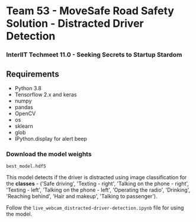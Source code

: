 # Team 53 - MoveSafe Road Safety Solution - Distracted Driver Detection

### InterIIT Techmeet 11.0 - Seeking Secrets to Startup Stardom

## Requirements
* Python 3.8
* Tensorflow 2.x and keras
* numpy
* pandas
* OpenCV
* os
* sklearn
* glob
* IPython.display for alert beep

### Download the model weights 

`best_model.hdf5`

This model detects if the driver is distracted using image classification for the **classes** - ('Safe driving', 'Texting - right', 'Talking on the phone - right', 'Texting - left', 'Talking on the phone - left', 'Operating the radio', 'Drinking', 'Reaching behind', 'Hair and makeup', 'Talking to passenger').

Follow the `live_webcam_distracted-driver-detection.ipynb` file for using the model. 
